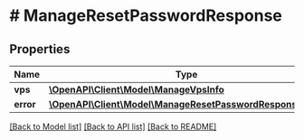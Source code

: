 # # ManageResetPasswordResponse

## Properties

Name | Type | Description | Notes
------------ | ------------- | ------------- | -------------
**vps** | [**\OpenAPI\Client\Model\ManageVpsInfo**](ManageVpsInfo.md) |  | [optional]
**error** | [**\OpenAPI\Client\Model\ManageResetPasswordResponseError**](ManageResetPasswordResponseError.md) |  | [optional]

[[Back to Model list]](../../README.md#models) [[Back to API list]](../../README.md#endpoints) [[Back to README]](../../README.md)
